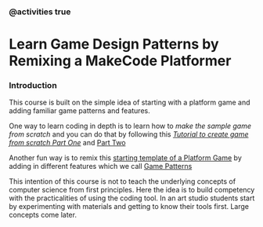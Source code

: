 ### @activities true
# Learn Game Design Patterns by Remixing a MakeCode Platformer

### Introduction

This course is built on the simple idea of starting with a platform game and adding familiar
game patterns and features.


One way to learn coding in depth is to learn how to *make the sample game from scratch* and you can do that by following this 
*[Tutorial to create game from scratch Part One](https://arcade.makecode.com/beta#tutorial:github:mickfuzz/makecode-platformer-101/partOne)* and [Part Two](https://arcade.makecode.com/beta#tutorial:github:mickfuzz/makecode-platformer-101/tutorialPartTwo)

Another fun way is to remix this [starting template of a Platform Game](https://makecode.com/_6630XRAuUePh)
by adding in different features which we call [Game Patterns](https://mickfuzz.github.io/makecode-platformer-101/gamePatterns)

This intention of this course is not to teach the underlying concepts of computer science from first principles.
Here the idea is to build competency with the practicalities of using the coding tool. 
In an art studio students start by experimenting with materials and getting to know their tools first. Large concepts come later.  
